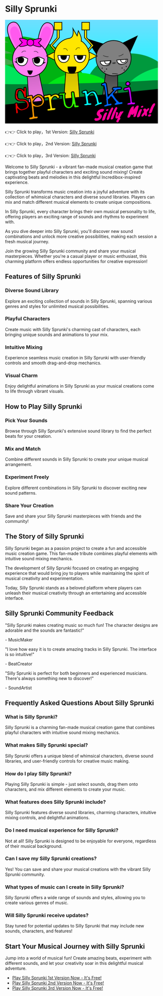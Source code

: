 # Silly Sprunki

![Silly Sprunki](https://raw.githubusercontent.com/sprunkiscrunkly/silly-sprunki/refs/heads/main/silly-sprunki.png "Silly Sprunki")

👉👉 Click to play，1st Version: [Silly Sprunki](https://sprunksters.com/silly-sprunki/ "Silly Sprunki")

👉👉 Click to play，2nd Version: [Silly Sprunki](https://sprunkiscrunkly.com/silly-sprunki/ "Silly Sprunki")

👉👉 Click to play，3rd Version: [Silly Sprunki](https://sprunkipyramixed.com/silly-sprunki/ "Silly Sprunki")

Welcome to Silly Sprunki - a vibrant fan-made musical creation game that brings together playful characters and exciting sound mixing! Create captivating beats and melodies in this delightful Incredibox-inspired experience.

Silly Sprunki transforms music creation into a joyful adventure with its collection of whimsical characters and diverse sound libraries. Players can mix and match different musical elements to create unique compositions.

In Silly Sprunki, every character brings their own musical personality to life, offering players an exciting range of sounds and rhythms to experiment with.

As you dive deeper into Silly Sprunki, you'll discover new sound combinations and unlock more creative possibilities, making each session a fresh musical journey.

Join the growing Silly Sprunki community and share your musical masterpieces. Whether you're a casual player or music enthusiast, this charming platform offers endless opportunities for creative expression!

## Features of Silly Sprunki

### Diverse Sound Library

Explore an exciting collection of sounds in Silly Sprunki, spanning various genres and styles for unlimited musical possibilities.

### Playful Characters

Create music with Silly Sprunki's charming cast of characters, each bringing unique sounds and animations to your mix.

### Intuitive Mixing

Experience seamless music creation in Silly Sprunki with user-friendly controls and smooth drag-and-drop mechanics.

### Visual Charm

Enjoy delightful animations in Silly Sprunki as your musical creations come to life through vibrant visuals.

## How to Play Silly Sprunki

### Pick Your Sounds

Browse through Silly Sprunki's extensive sound library to find the perfect beats for your creation.

### Mix and Match

Combine different sounds in Silly Sprunki to create your unique musical arrangement.

### Experiment Freely

Explore different combinations in Silly Sprunki to discover exciting new sound patterns.

### Share Your Creation

Save and share your Silly Sprunki masterpieces with friends and the community!

## The Story of Silly Sprunki

Silly Sprunki began as a passion project to create a fun and accessible music creation game. This fan-made tribute combines playful elements with intuitive sound mixing mechanics.

The development of Silly Sprunki focused on creating an engaging experience that would bring joy to players while maintaining the spirit of musical creativity and experimentation.

Today, Silly Sprunki stands as a beloved platform where players can unleash their musical creativity through an entertaining and accessible interface.

## Silly Sprunki Community Feedback

"Silly Sprunki makes creating music so much fun! The character designs are adorable and the sounds are fantastic!"

\- MusicMaker

"I love how easy it is to create amazing tracks in Silly Sprunki. The interface is so intuitive!"

\- BeatCreator

"Silly Sprunki is perfect for both beginners and experienced musicians. There's always something new to discover!"

\- SoundArtist

## Frequently Asked Questions About Silly Sprunki

### What is Silly Sprunki?

Silly Sprunki is a charming fan-made musical creation game that combines playful characters with intuitive sound mixing mechanics.

### What makes Silly Sprunki special?

Silly Sprunki offers a unique blend of whimsical characters, diverse sound libraries, and user-friendly controls for creative music making.

### How do I play Silly Sprunki?

Playing Silly Sprunki is simple - just select sounds, drag them onto characters, and mix different elements to create your music.

### What features does Silly Sprunki include?

Silly Sprunki features diverse sound libraries, charming characters, intuitive mixing controls, and delightful animations.

### Do I need musical experience for Silly Sprunki?

Not at all! Silly Sprunki is designed to be enjoyable for everyone, regardless of their musical background.

### Can I save my Silly Sprunki creations?

Yes! You can save and share your musical creations with the vibrant Silly Sprunki community.

### What types of music can I create in Silly Sprunki?

Silly Sprunki offers a wide range of sounds and styles, allowing you to create various genres of music.

### Will Silly Sprunki receive updates?

Stay tuned for potential updates to Silly Sprunki that may include new sounds, characters, and features!

## Start Your Musical Journey with Silly Sprunki

Jump into a world of musical fun! Create amazing beats, experiment with different sounds, and let your creativity soar in this delightful musical adventure.

- [Play Silly Sprunki 1st Version Now - It's Free!](https://sprunksters.com/silly-sprunki/)
- [Play Silly Sprunki 2nd Version Now - It's Free!](https://sprunkiscrunkly.com/silly-sprunki/)
- [Play Silly Sprunki 3rd Version Now - It's Free!](https://sprunkipyramixed.com/silly-sprunki/)

